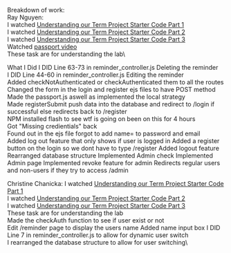 Breakdown of work:\
Ray Nguyen:\
I watched [Understanding our Term Project Starter Code Part 1](https://learn.bcit.ca/d2l/le/content/999093/viewContent/9900452/View)\
I watched [Understanding our Term Project Starter Code Part 2](https://learn.bcit.ca/d2l/le/content/999093/viewContent/9900453/View)\
I watched [Understanding our Term Project Starter Code Part 3](https://learn.bcit.ca/d2l/le/content/999093/viewContent/9900454/View)\
Watched [passport video](https://www.youtube.com/watch?v=-RCnNyD0L-s)\
These task are for understanding the lab\

What I Did
I DID Line 63-73 in reminder_controller.js Deleting the reminder\
I DID Line 44-60 in reminder_controller.js Editing the reminder\
Added checkNotAuthenticated or checkAuthenticated them to all the routes\
Changed the form in the login and register ejs files to have POST method\
Made the passport.js aswell as implemented the local strategy\
Made registerSubmit push data into the database and redirect to /login if successful else redirects back to /register\
NPM installed flash to see wtf is going on been on this for 4 hours\
Got "Missing credientials" back\
Found out in the ejs file forgot to add name= to password and email\
Added log out feature that only shows if user is logged in
Added a register button on the login so we dont have to type /register
Added logout feature
Rearranged database structure
Implemented Admin check
Implemented Admin page
Implemented revoke feature for admin
Redirects regular users and non-users if they try to access /admin


Christine Chanicka: 
I watched [Understanding our Term Project Starter Code Part 1](https://learn.bcit.ca/d2l/le/content/999093/viewContent/9900452/View)\
I watched [Understanding our Term Project Starter Code Part 2](https://learn.bcit.ca/d2l/le/content/999093/viewContent/9900453/View)\
I watched [Understanding our Term Project Starter Code Part 3](https://learn.bcit.ca/d2l/le/content/999093/viewContent/9900454/View)\
These task are for understanding the lab\
Made the checkAuth function to see if user exist or not\
Edit /reminder page to display the users name
Added name input box
I DID Line 7 in reminder_controller.js to allow for dynamic user switch\
I rearranged the database structure to allow for user switching\

